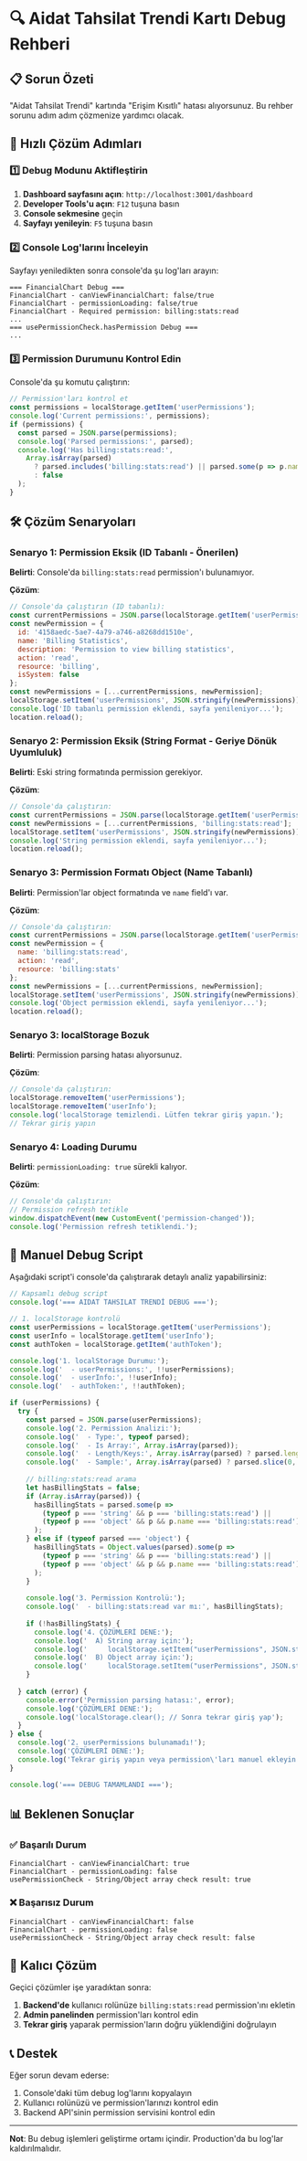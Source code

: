 # 🔍 Aidat Tahsilat Trendi Kartı Debug Rehberi

## 📋 Sorun Özeti
"Aidat Tahsilat Trendi" kartında "Erişim Kısıtlı" hatası alıyorsunuz. Bu rehber sorunu adım adım çözmenize yardımcı olacak.

## 🚀 Hızlı Çözüm Adımları

### 1️⃣ Debug Modunu Aktifleştirin

1. **Dashboard sayfasını açın**: `http://localhost:3001/dashboard`
2. **Developer Tools'u açın**: `F12` tuşuna basın
3. **Console sekmesine** geçin
4. **Sayfayı yenileyin**: `F5` tuşuna basın

### 2️⃣ Console Log'larını İnceleyin

Sayfayı yeniledikten sonra console'da şu log'ları arayın:

```
=== FinancialChart Debug ===
FinancialChart - canViewFinancialChart: false/true
FinancialChart - permissionLoading: false/true
FinancialChart - Required permission: billing:stats:read
...
=== usePermissionCheck.hasPermission Debug ===
...
```

### 3️⃣ Permission Durumunu Kontrol Edin

Console'da şu komutu çalıştırın:

```javascript
// Permission'ları kontrol et
const permissions = localStorage.getItem('userPermissions');
console.log('Current permissions:', permissions);
if (permissions) {
  const parsed = JSON.parse(permissions);
  console.log('Parsed permissions:', parsed);
  console.log('Has billing:stats:read:', 
    Array.isArray(parsed) 
      ? parsed.includes('billing:stats:read') || parsed.some(p => p.name === 'billing:stats:read')
      : false
  );
}
```

## 🛠️ Çözüm Senaryoları

### Senaryo 1: Permission Eksik (ID Tabanlı - Önerilen)

**Belirti**: Console'da `billing:stats:read` permission'ı bulunamıyor.

**Çözüm**:
```javascript
// Console'da çalıştırın (ID tabanlı):
const currentPermissions = JSON.parse(localStorage.getItem('userPermissions') || '[]');
const newPermission = {
  id: '4158aedc-5ae7-4a79-a746-a8268dd1510e',
  name: 'Billing Statistics',
  description: 'Permission to view billing statistics',
  action: 'read',
  resource: 'billing',
  isSystem: false
};
const newPermissions = [...currentPermissions, newPermission];
localStorage.setItem('userPermissions', JSON.stringify(newPermissions));
console.log('ID tabanlı permission eklendi, sayfa yenileniyor...');
location.reload();
```

### Senaryo 2: Permission Eksik (String Format - Geriye Dönük Uyumluluk)

**Belirti**: Eski string formatında permission gerekiyor.

**Çözüm**:
```javascript
// Console'da çalıştırın:
const currentPermissions = JSON.parse(localStorage.getItem('userPermissions') || '[]');
const newPermissions = [...currentPermissions, 'billing:stats:read'];
localStorage.setItem('userPermissions', JSON.stringify(newPermissions));
console.log('String permission eklendi, sayfa yenileniyor...');
location.reload();
```

### Senaryo 3: Permission Formatı Object (Name Tabanlı)

**Belirti**: Permission'lar object formatında ve `name` field'ı var.

**Çözüm**:
```javascript
// Console'da çalıştırın:
const currentPermissions = JSON.parse(localStorage.getItem('userPermissions') || '[]');
const newPermission = {
  name: 'billing:stats:read',
  action: 'read',
  resource: 'billing:stats'
};
const newPermissions = [...currentPermissions, newPermission];
localStorage.setItem('userPermissions', JSON.stringify(newPermissions));
console.log('Object permission eklendi, sayfa yenileniyor...');
location.reload();
```

### Senaryo 3: localStorage Bozuk

**Belirti**: Permission parsing hatası alıyorsunuz.

**Çözüm**:
```javascript
// Console'da çalıştırın:
localStorage.removeItem('userPermissions');
localStorage.removeItem('userInfo');
console.log('localStorage temizlendi. Lütfen tekrar giriş yapın.');
// Tekrar giriş yapın
```

### Senaryo 4: Loading Durumu

**Belirti**: `permissionLoading: true` sürekli kalıyor.

**Çözüm**:
```javascript
// Console'da çalıştırın:
// Permission refresh tetikle
window.dispatchEvent(new CustomEvent('permission-changed'));
console.log('Permission refresh tetiklendi.');
```

## 🔧 Manuel Debug Script

Aşağıdaki script'i console'da çalıştırarak detaylı analiz yapabilirsiniz:

```javascript
// Kapsamlı debug script
console.log('=== AIDAT TAHSILAT TRENDİ DEBUG ===');

// 1. localStorage kontrolü
const userPermissions = localStorage.getItem('userPermissions');
const userInfo = localStorage.getItem('userInfo');
const authToken = localStorage.getItem('authToken');

console.log('1. localStorage Durumu:');
console.log('  - userPermissions:', !!userPermissions);
console.log('  - userInfo:', !!userInfo);
console.log('  - authToken:', !!authToken);

if (userPermissions) {
  try {
    const parsed = JSON.parse(userPermissions);
    console.log('2. Permission Analizi:');
    console.log('  - Type:', typeof parsed);
    console.log('  - Is Array:', Array.isArray(parsed));
    console.log('  - Length/Keys:', Array.isArray(parsed) ? parsed.length : Object.keys(parsed).length);
    console.log('  - Sample:', Array.isArray(parsed) ? parsed.slice(0, 3) : Object.entries(parsed).slice(0, 3));
    
    // billing:stats:read arama
    let hasBillingStats = false;
    if (Array.isArray(parsed)) {
      hasBillingStats = parsed.some(p => 
        (typeof p === 'string' && p === 'billing:stats:read') ||
        (typeof p === 'object' && p && p.name === 'billing:stats:read')
      );
    } else if (typeof parsed === 'object') {
      hasBillingStats = Object.values(parsed).some(p => 
        (typeof p === 'string' && p === 'billing:stats:read') ||
        (typeof p === 'object' && p && p.name === 'billing:stats:read')
      );
    }
    
    console.log('3. Permission Kontrolü:');
    console.log('  - billing:stats:read var mı:', hasBillingStats);
    
    if (!hasBillingStats) {
      console.log('4. ÇÖZÜMLERİ DENE:');
      console.log('  A) String array için:');
      console.log('     localStorage.setItem("userPermissions", JSON.stringify([...JSON.parse(localStorage.getItem("userPermissions")), "billing:stats:read"])); location.reload();');
      console.log('  B) Object array için:');
      console.log('     localStorage.setItem("userPermissions", JSON.stringify([...JSON.parse(localStorage.getItem("userPermissions")), {name: "billing:stats:read", action: "read", resource: "billing:stats"}])); location.reload();');
    }
    
  } catch (error) {
    console.error('Permission parsing hatası:', error);
    console.log('ÇÖZÜMLERİ DENE:');
    console.log('localStorage.clear(); // Sonra tekrar giriş yap');
  }
} else {
  console.log('2. userPermissions bulunamadı!');
  console.log('ÇÖZÜMLERİ DENE:');
  console.log('Tekrar giriş yapın veya permission\'ları manuel ekleyin.');
}

console.log('=== DEBUG TAMAMLANDI ===');
```

## 📊 Beklenen Sonuçlar

### ✅ Başarılı Durum
```
FinancialChart - canViewFinancialChart: true
FinancialChart - permissionLoading: false
usePermissionCheck - String/Object array check result: true
```

### ❌ Başarısız Durum
```
FinancialChart - canViewFinancialChart: false
FinancialChart - permissionLoading: false
usePermissionCheck - String/Object array check result: false
```

## 🔄 Kalıcı Çözüm

Geçici çözümler işe yaradıktan sonra:

1. **Backend'de** kullanıcı rolünüze `billing:stats:read` permission'ını ekletin
2. **Admin panelinden** permission'ları kontrol edin
3. **Tekrar giriş** yaparak permission'ların doğru yüklendiğini doğrulayın

## 📞 Destek

Eğer sorun devam ederse:

1. Console'daki tüm debug log'larını kopyalayın
2. Kullanıcı rolünüzü ve permission'larınızı kontrol edin
3. Backend API'sinin permission servisini kontrol edin

---

**Not**: Bu debug işlemleri geliştirme ortamı içindir. Production'da bu log'lar kaldırılmalıdır.